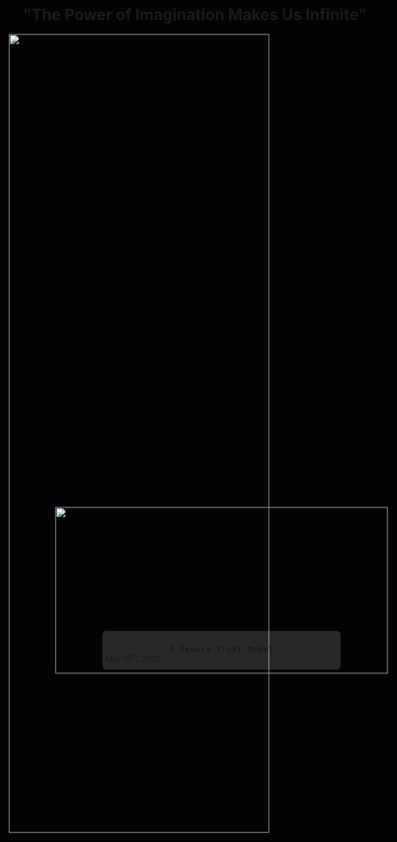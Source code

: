 ```yaml
---
# try also 'default' to start simple
# theme: ./slidev-nonce-theme

favicon: '/assets/nonce-light.svg'

# random image from a curated Unsplash collection by Anthony
# like them? see https://unsplash.com/collections/94734566/slidev
# apply any windi css classes to the current slide
class: 'text-center'
# https://sli.dev/custom/highlighters.html
highlighter: shiki
# show line numbers in code blocks
lineNumbers: false
# some information about the slides, markdown enabled
info: false
# persist drawings in exports and build
drawings: 
  enabled: false
  presenterOnly: true

fonts:
  sans: 'Rubik'
  serif: 'Rubik'

colorSchema: 'dark'
record: false

preload: false

layout: cover
background: 'assets/images/intro.jpg'

title: "A Secure Trust Model"
titleTemplate: '%s - Nonce Academy'
---
```


<div class="flex justify-center items-center">
  <svg
    id="logo"
    v-motion
    :initial="{ x: 10, y:-800, scale: 0.1, rotate: 0 }"
    :enter="final"
    viewBox="0 0 25 35" class="h-xs w-xs flex-no-shrink">
    <a xlink:href="https://nonce.academy" target="_blank">
      <use id="logo-svg" xlink:href="/assets/images/nonce-light.svg#layer1" class=""></use>
    </a>
  </svg>
</div>

<div class="abs-b pb-10 text-6xl text-white text-opacity-50" style="font-weight:600;">
    <span v-motion-fade :enter="{opacity:1 ,transition: {opacity: {delay: 2000, duration: 5000}}}" style="word-spacing: 10px;"> NONCE ACADEMY PRESENTS </span>  
</div>

<div class="abs-tr m-6 flex gap-2"
    v-motion :initial="{opacity: 0}" :enter="{opacity:1 ,transition: {opacity: {delay: 13000, duration: 1000}}}">
  <!-- <button @click="$slidev.nav.openInEditor()" title="Open in Editor" class="text-xl icon-btn opacity-50 !border-none !hover:text-white">
    <carbon:edit />
  </button> -->
  <a href="https://twitter.com/nonceacademy" target="_blank" alt="GitHub"
    class="text-l icon-btn opacity-50 !border-none !hover:text-white p-0">
    <carbon-logo-twitter />
  </a>
  <a href="https://discord.link/nonceacademy" target="_blank" alt="GitHub"
    class="text-l icon-btn opacity-50 !border-none !hover:text-white p-0">
    <carbon-logo-discord />
  </a>
  <a href="https://github.com/nonceacademy" target="_blank" alt="GitHub"
    class="text-l icon-btn opacity-50 !border-none !hover:text-white p-0">
    <carbon-logo-github/>
  </a>
</div>

<script setup lang="ts">
const final = {
  x: 0,
  y: -30,
  rotate: 0,
  scale: 1,
  transition: {
    type: 'spring',
    damping: 4,
    stiffness: 2,
    mass: 3,
    delay:1500
  }
}
</script>
<style>

svg use{
fill: #EDEDED;
opacity: 0.8
}

#logo:hover {
  -webkit-filter: drop-shadow( 3px 3px 2px rgba(0, 0, 0, .7));
  filter: drop-shadow( 3px 3px 2px rgba(0, 0, 0, .7));
}
svg:hover #logo-svg{
    fill: #DA0037;
}

</style>
---
layout: section
---

<div class="text-align:center;font-size:64px;">
<h1>Intro</h1>

<h6 >Presented by Ali Nik</h6>

</div>



---
layout:default
---

# Previously On Nonce Academy
<div class="center-container" style="border:none">
<a href="https://nonce.academy/talks/a-secure-trust-model" target="_blank" style="border:none">

  <div style="width:600px; height:300px; border: 2px solid var(--main-color); box-shadow: -5px 5px 15px 1px #000000;position:relative; ">
  <img src='/assets/images/old/home.jpg'  style="width:100%;height:100%;resize-mode:contain; position: absolute; top:0; left:0; z-index:1 !important" />

  <div style="position: absolute;  left:0;  height: 300px; width: 600px; z-index: 99; display: flex; flex-direction: column-reverse; align-items: center; ;">
    <div style="background-color:rgba(255, 255, 255, 0.15); height: 20%; width: 70%; margin-bottom:7px; border-radius: 7px; padding: 5px;">
      <h4 style="letter-spacing: 1px; font-weight:bold; font-family: 'Lucida Console', monospace; text-align:center; margin-bottom: 3px">A Secure Trust Model</h4>
      <p class="teritary-title" style="margin-top:-5px;">May 12<sup>th</sup>, 2022</p>
  </div>
  </div>
  </div>
</a>
</div>

---

# Architecture Overview

<img class="relative w-150 mx-auto bottom-10-z-1" src="assets/images/old/arch_layers2.png">

---
layout: quote
---

<span class="main-color uppercase text-4xl tracking-wide">
BLOCKCHAIN IS AN ARCHITECTURAL CONCEPT
</span>

<p class="opacity-70">

that enables the
decentralized, secure,
direct, digital transfer of
data and values.

</p>
---

# Blockchain 2.0 Architecture

<img class="relative w-150 mx-auto " src="assets/images/old/arch_layers3.png">


---
layout: intro
---



# Ali's content placeholder

This is where the content goes


---
layout:default
---
# Sneak Peak!


---
layout: section
---

<h1>A New Era</h1>

<h6>Presented by Dr. Hadi Farahani</h6>



---
layout: default
---

# An Opportunity on Every Layer
<img class="relative mx-auto" style="height:80%; float:right" src="assets/images/old/arch_layers3.png">

<li>The research opportunities are endless</li>
<li>Different layers have very different research topics</li>




---
layout: default
---

# Level 0: Distributed Ledger Technologies and the P2P Network

<img  src="assets/images/misc/dlt_archs.png" style="float:right;object-fit:contain; width:45%; margin: 20px;">
<p style="text-align:justify">
Distributed Ledger Technologies (DLTs) are a consensus of replicated, shared and synchronized digital data geographically spread across multiple locations using a peer-to-peer network and unlike centralized databases, there is no central 
administrator. 

<li>At their core, they’re no more than simple data structures</li>
<li> The goal is to not trust each other</li>
<li>We're not limited to using the blockchain</li>
</p>




---

# Level 0: Research Opportunities

<b>Why use anything other than a blockchain?</b>
<div style="font-size:15px; margin-bottom:20px">
<li>Tangle is uniquely scalable, quantum resistant (secure against an attack from a quantum computer) and makes micro transactions feasible through low cost fees.</li>
<li>Reach quick consensus with Hashgraph.</li>
<li>With sidechains, merge blockchains together to increase performance.</li>
</div>
<em><u>Further Reading:</u></em>

<div style="display:flex; width: 100%;justify-content:space-between; margin: 10px 0;">
<LinkHolder 
  link="https://eprint.iacr.org/2016/555.pdf" 
  style="width:48%;"
  year=2016
  paperName="On the Security and Performance of Proof of Work Blockchains"
  author="A. Gervais et al."
/>
<LinkHolder 
  link="http://scis.scichina.com/en/2021/121101.pdf" 
  style="width:48%;"
  year=2021
  paperName="A Survey of Blockchain Consensus Algorithms: Mechanism, Design and Applications"
  author="X. Fu et al."
/>
</div>

---

# Level 1: Consensus Algorithms

Consensus algorithms are a popular research topic.

Chain-based Proof of Work: By solving computationally intensive mathematical *'puzzels'*
<li>Used in Bitcoin and Ethereum 1.0</li>
<li>Too computationally expensive?</li>
<li>Reusable Proof of Work (RPoW): a solution?</li>


---

# Level 1: Research Opportunities


Proof of Stake (POS): Stake digital items of value

<li>There’s more: Proof of Burn (PoB), Proof of Capacity (PoC), and many many more…</li>

Research to customize to your own needs.


---

# Level 2: Blockchain Data Structure

A blockchain is nothing more than a back-linked linked list.
<br>
Cryptography is what holds everything together
<li>Hashing is key</li>

<img class="relative w-150 mx-auto " src="assets/images/misc/simple_blockchain.png">

---

# Level 2: Blockchain Data Structure

With blockchain technologies, we can count on security and decentralization.
<br>
So much more than “just” cryptocurrencies.
<li>At the most basic level, there are tokens too!</li>


---

# Level 2: Research Opportunities

A new solution every day: DeFi, DAOs, and so much more…



The sky is the limit!

<em><u>Further Reading:</u></em>
<div style="display:flex; width: 100%;justify-content:space-between; margin: 10px 0;">
<LinkHolder 
  link="https://www.researchgate.net/publication/328349426_A_Review_of_Distributed_Ledger_Technologies_Confederated_International_Conferences_CoopIS_CTC_and_ODBASE_2018_Valletta_Malta_October_22-26_2018_Proceedings_Part_II" 
  style="width:48%;"
  year=2018
  paperName="A Review of Distributed Ledger Technologies"
  author="N. El Ioini & C. Pahl"
/>
<LinkHolder 
  link="https://ferdinand-steinbeis-institut.de/wp-content/uploads/2020/11/Distributed-Ledger-Definition-and-Demarcation_Burkhardt-und-Werling.pdf" 
  style="width:48%; height: 110px;"
  year=2020
  paperName="Distributed Ledger: Definition & Demarcation"
  author="D. Burkhardt & M. Werling"
/>
</div>

---

# Level 3: Blockchain and Game Theory

Game theory is a study of mathematical models of strategic interaction between rational decision-makers. 
<li>Game theory can be used to analyze the strategies of the consensus nodes as well as the interactions among them. </li>

Game theory has many applications in the field of blockchain-based cryptocurrencies, such as
<ul>
<li>Security</li>
<li>Mining Management</li>
<li>Applications of Game Theory on top of a Blockchain Platform</li>
</ul>

---

# Level 3: Research Opportunities

Challenges in the blockchain platform from a game theory perspective include
<ul>
<li>Existence of Nash Equilibria</li>
<li>Implementation of Game Models</li>
</ul>

<em><u>Further Reading:</u></em>

<div style="width:100%; display: flex; justify-content:space-between; margin: 10px 0; ">
<LinkHolder 
  link="https://arxiv.org/pdf/1902.10865.pdf" 
  style="width:48%;"
  year=2019
  paperName="A Survey on Applications of Game Theory in Blockchain"
  author="Z. Liu et al."
/>
</div>

<Footnotes separator>
  <Footnote>Concepts Needed: Deep knowledge of the mining process, economics of mining, game theory</Footnote>
</Footnotes>

---

# Level 3: (More) Research Opportunities

More open issues and research directions for applications of game theory in blockchain include
<ul>
<li>Throughput Improvement</li>
<li>Alternative Consensus Mechanisms (ex. Proof of Useful Work or Resources (PoUWR))</li>
<li>Permissioned Ledger Types</li>
</ul>

<em><u>Further Reading:</u></em>

<div style="width:100%; display: flex; justify-content:space-between; margin: 10px 0; ">
<LinkHolder 
  link="https://ieeexplore.ieee.org/stamp/stamp.jsp?tp=&arnumber=9366733" 
  style="width:48%;"
  year=2021
  paperName="A Systematic Review and Empirical Analysis of Blockchain Simulators"
  author="R. Paulavicius et al."
/>
</div>

<Footnotes separator>
  <Footnote>Concepts Needed: Deep knowledge of the mining process, economics of mining, game theory</Footnote>
</Footnotes>

---

# Level 4: Artificial Intelligence and Blockchain

The decentralized AI enables to process and perform analytics or decision making on trusted, digitally signed, and secure shared data that has been transacted and stored on the blockchain, in a distributed and decentralized fashion, without Trusted Third Parties or intermediaries.

<li>Privacy in AI has become a serious issue recently.</li>
<li>AI to overcome the limitations of the blockchain</li>


---

# Level 4: Artificial Intelligence and Blockchain

Several trends and their applications are shown in the table below:

<table class="tg">
<thead>
  <tr>
    <th class="tg-0c3p">Trends</th>
    <th class="tg-wotp">Objective(s)</th>
    <th class="tg-wotp">Applications</th>
    <th class="tg-wotp">Blockchain Benefits</th>
  </tr>
</thead>
<tbody>
  <tr>
    <td class="tg-d9lh">Explainable AI</td>
    <td class="tg-p8mb">Designing trustworthy and interpretable transparent AI algorithms to know why the algorithm is reaching a specific decision</td>
    <td class="tg-d9lh">- Healthcare<br>- Military<br>- Autonomous Vehicles<br></td>
    <td class="tg-0lax">- Trust<br>- Tracing Executions<br>- Reliability<br></td>
  </tr>
  <tr>
    <td class="tg-0lax">Digital Twins</td>
    <td class="tg-baqh">Translating data and intelligence from complex physical systems into applications and simulations in digital world</td>
    <td class="tg-0lax">- Wind Turbines<br>- Aircraft Engines<br>- Offshore Vessels<br></td>
    <td class="tg-0lax">- Trust<br>- Provenance<br>- Reliability<br></td>
  </tr>
  <tr>
    <td class="tg-0lax">Automated Machine Learning</td>
    <td class="tg-baqh">Automating the whole process of machine learning from raw data acquisition to knowledge management in order to reduce manual work and faster application development</td>
    <td class="tg-0lax">- Big Data Analytics<br>- Industry 4.0 Systems<br>- Massive Production of Intelligent Devices<br></td>
    <td class="tg-0lax">- Permanence<br>- Immutability<br></td>
  </tr>
  <tr>
    <td class="tg-d9lh">Hybrid Learning Models</td>
    <td class="tg-p8mb">Combining different machine learning models to reach better informed decisions</td>
    <td class="tg-d9lh">- Real-time<br>- Decision-agnostic<br>- Data source-agnostic<br></td>
    <td class="tg-0lax">- Trust<br>- Provenance<br>- Performance<br></td>
  </tr>
  <tr>
    <td class="tg-0lax">Lean and Augmented Data Learning</td>
    <td class="tg-baqh">Enabling transfer learning among different AI applications to ensure high availability of relevant and accurate data</td>
    <td class="tg-0lax">- Low data availability applications</td>
    <td class="tg-0lax">- Trust<br>- Provenance<br>- Reliability<br></td>
  </tr>
</tbody>
</table>


<style type="text/css">
.tg  {border-collapse:collapse;border-color:#93a1a1;border-spacing:0;}
.tg td{background-color:#eee;border-color:#93a1a1;border-style:solid;border-width:0px;color:#002b36;
  font-family:Arial, sans-serif;font-size:14px;overflow:hidden;padding:10px 5px;word-break:normal;}
.tg th{background-color:#657b83;border-color:#93a1a1;border-style:solid;border-width:0px;color:#fdf6e3;
  font-family:Arial, sans-serif;font-size:14px;font-weight:normal;overflow:hidden;padding:10px 5px;word-break:normal;}
.tg .tg-wotp{border-color:inherit;font-family:"Times New Roman", Times, serif !important;font-size:10px;text-align:center;
  vertical-align:top}
.tg .tg-8hko{font-size:x-small;text-align:left;vertical-align:top}
.tg .tg-1l0q{font-size:x-small;text-align:center;vertical-align:top}
.tg .tg-0c3p{border-color:inherit;font-family:"Times New Roman", Times, serif !important;font-size:10px;text-align:left;
  vertical-align:top}
.tg .tg-qkcv{border-color:inherit;font-family:serif !important;font-size:x-small;text-align:left;vertical-align:top}
.tg .tg-lr19{border-color:inherit;font-family:serif !important;font-size:x-small;text-align:center;vertical-align:top}
.tg .tg-r5sc{border-color:inherit;font-family:"Times New Roman", Times, serif !important;font-size:x-small;text-align:left;
  vertical-align:top}
</style>

---

# Level 4: Research Opportunities

<div style="font-size:14px;margin-bottom:5px;">
Blockchains can offer explainability, privacy, and trust to AI-based applications, whereas AI can enhance scalability and security while resolving the personalization and governance issues for blockchain-based technologies. 
</div>

<ul style="font-size:14px;margin-bottom:5px">
<li>Executing AI models within smart contracts</li>
<li>Predicting gas prices</li>
<li>Using AI to analyze data recorded on a blockchain</li>
</ul>
<em><u style="font-size:16px">Further Reading:</u></em>

<div style="display:flex; width: 100%;justify-content:space-between; margin: 10px 0;">
<LinkHolder 
  link="https://arxiv.org/pdf/1912.06485.pdf" 
  style="width:48%;"
  year=2019
  paperName="Blockchain Intelligence: When Blockchain Meets Artificial Intelligence"
  author="Z. Zheng et al."
/>
<LinkHolder 
  link="https://www.researchgate.net/publication/331241223_Blockchain_Analytics_and_Artificial_Intelligence" 
  style="width:48%;"
  year="2019"
  paperName="Blockchain Analytics and Artificial Intelligence"
  author="D. Dillenberger"
/>
</div>
<div style="display:flex; width: 100%;justify-content:space-between; margin: 10px 0;">
<LinkHolder 
  link="https://ieeexplore.ieee.org/ielx7/6287639/8600701/08598784.pdf" 
  style="width:48%;height:110px"
  year=2019
  paperName="Blockchain for AI: Review and Open Research Challenges"
  author="K. Salah et al."
/>
<LinkHolder 
  link="https://link.springer.com/article/10.1007/s10796-022-10279-0" 
  style="width:48%;"
  year="2022"
  paperName="Artificial Intelligence and Blockchain Integration in Business: Trends from a Bibliometric-Content Analysis"
  author="S. Kumar"
/>
</div>

<Footnotes separator>
  <Footnote>Concepts Needed: Statistics, Machine Learning, ability to process and mine information from big data</Footnote>
</Footnotes>

---

# Level 5: Internet of Things and Blockchain

<li>Why though?</li>
<li>Blockchain + IoT = BCIoT</li>


---

# Level 5: Research Opportunities

There are still issues such as data management, scalability and communication costs.

Application fields include

<ul style="font-size:16px">
<li>State-of-the-art eHealth frameworks for patient record keeping and tracking</li>
<li>Application of BCIoT for providing seamless connectivity between clients and industrial applications in smart cities</li>
<li>Blockchain-assisted framework for managing large-scale robotics networks, such as Internet-of-Drones (IoD)</li>
</ul>

<em><u>Further Reading:</u></em>
<div style="display:flex; width: 100%;justify-content:space-between; margin: 10px 0;">
<LinkHolder 
  link="https://arxiv.org/pdf/2001.01841.pdf" 
  style="width:48%;"
  year=2020
  paperName="Towards a Secure Behavior Modeling for IoT Networks Using Blockchain"
  author="J. Ali et al."
/>
<LinkHolder 
  link="https://www.sciencedirect.com/science/article/pii/S2096720921000014" 
  style="width:48%;"
  year="2021"
  paperName="A Survey on the Adoption of Blockchain in IoT: Challenges and Solutions"
  author="A. Uddin"
/>
</div>

<Footnotes separator>
  <Footnote>Concepts Needed: Basic networking, basic ability to process and analyze data at a relatively large scale.</Footnote>
</Footnotes>

---

# Level 6: Cloud Computing and Blockchain


Cloud computing has a data integrity problem, and blockchain can fix that.

In general, there are three major trust risks in cloud computing platforms:
<ol>
<li>Loss of control</li>
<li>Lack of transparency</li>
<li>Lack of a clear security assurance</li>
</ol>

Blockchain can be upgraded into a secure service.

---

# Level 6: Research Opportunities

Blockchain could be a solution – in the future though.

Some future research directions could include:

<ul>
<li>Decentralized trust relationship construction and maintenance</li>
<li>Customized blockchain operation mechanisms for trust</li>
<li>Risk control</li>
</ul>

<em><u>Further Reading:</u></em>
<div style="display:flex; width: 100%;justify-content:space-between; margin: 10px 0;">
<LinkHolder 
  link="https://journalofcloudcomputing.springeropen.com/track/pdf/10.1186/s13677-021-00247-5.pdf" 
  style="width:48%;"
  year=2021
  paperName="Blockchain-Based Trust Management in Cloud Computing Systems: A Taxonomy, Review and Future Directions"
  author="W. Li et al."
/>

</div>

<Footnotes separator>
  <Footnote>Concepts Needed: Advanced networking, parallelization, process management, etc.</Footnote>
</Footnotes>

---
layout: section
---

<h1>Let's DeBank!</h1>

<h6 c>Presented by Ali Mansour</h6>


---
layout: center
---


<video controls>
  <source src="assets/videos/bank.mp4" type="video/mp4">
</video>

---
layout: default
---

# "Is my bank working for me or am I working for my bank?"

<b>Banks are dangerous</b>
Nobel prize winners Muhammad Yunus and Joseph Stiglitz have warned that central banking in particular has morphed to keep the status quo in check.

<h3>But up until now, there were no alternatives</h3>


---
layout: section
---

# But what if there was a solution?


---
layout: default
---

# A New Hope

The solution? Decentralized finance, better known as <b>DeFi</b>.

<ul>
<li>"DeFi" is an umbrella term.</li>
<li>DeFi strives to fulfill centralized finance, or CeFi</li>
</ul>


---
layout: default
---

# Vs. Centralized Institutions

<ul>
<li>Complete control over finances</li>
<li>Security against inflation</li>
<li>Investments with high ROI</li>
<li>Freedom</li>
<li>No extraneous fees</li>
<li>Total anonymity</li>
<li>Instant loans</li>
</ul>


---
layout: default
---

# DeFi Adoption

Even science says institutional banks will have no choice but to adopt DeFi.
-United Wholesale Mortgage announced they will accept Bitcoin for mortgage repayments.


With the rise of regulation comes even more growth.
<ul>
<li>Singapore now has clear licensing regimes for crypto companies</li>
<li>There are now tools that allow businesses to manage their crypto payments in a compliant manner</li>
</ul>

---
layout: default
---

# What's in Store?

Already implemented DeFi platforms: 
<ul>
<li>Decentralized Exchanges (DEXs)</li>
<li>Lending</li>
<li>Staking</li>
<li>Swaping</li>
<li>Liquidity Pools</li>
<li>Farming</li>
</ul>


Billions of people still don’t have access yet!
DeFi is permissionless; all that’s needed is electricity, an internet connection and a smartphone!


---
layout:default
---

# The DARQ Future

DARQ includes technologies such as:
<li><b>D</b>: (D)istributed ledger technology</li>
<li><b>A</b>: (A)rtificial intelligence</li>
<li><b>R</b>: Extended (R)eality</li>
<li><b>Q</b>: (Q)uantum Computing</li>


Massive industry players like Google, IBM, Amazon, Facebook, etc. are already in the game.

DARQ is likely to have a game-changing effect on a global scale. 

The future is complicated!

---
layout: section
---

<h1>Documents in Blockchain Culture</h1>

<h6>Presented by Dr. Shahin Rouhani</h6>



---
layout:default
---

# White Paper

A whitepaper is a document released by developers that explains the technology and purpose of the project they are working on. It tells prospective investors how the cryptocurrency was conceived and highlights its purpose. A crypto whitepaper contains various forms of data like statistics, diagrams, and formulas. The goal of this data is to convince prospective investors to invest in that cryptocurrency.

A white paper is a <b>marketing document</b> used to persuade potential customers to learn more or use the service or technology. It should contain:
<ul>
<li>A problem</li>
<li>The solution,</li>
<li>How the token works to create the solution,</li>
<li>The team,</li>
<li>The deployment plan</li>
</ul>

<b>Think of it like a proposal</b>

---
layout: image-right
image: ./assets/images/papers/btc_whitepaper.png
---

# White Paper


One of the most famous whitepapers, considered the gold standard for crypto whitepapers, was <b>‘Bitcoin: A Peer-to-Peer Electronic Cash System’</b>, published by Satoshi Nakamoto in 2008.


---
layout: center
---

# White Paper

<ol>
<li>Understand why the project was created</li>
<li>Figure out the project's real-worl utility</li>
<li>How does the project achieve consensus in the network</li>
<li>How the initial coins were distributed</li>
<li>Technical explanation of the project</li>
<li>Project timeline</li>
</ol>

---
layout: section
---

# Differences Between a White Paper, Yellow Paper, and Beige Paper

The white paper is mandatory. The other two are optional.

---
layout: default
---

# Yellow Paper

A yellow paper is a more technical version of the white paper.
It presents the scientific details of the technology in a very concise way.
If you think of a white paper as a proposal, the yellow paper can be a part two where all the specific details are.

---
layout: default
---

# Beige Paper

A beige paper is a rewrite of a yellow paper for readability. It re-formats the yellow paper into a more organized format and is usually easier to understand. The information on the beige paper is not as difficult to grasp as a yellow paper.

<img src="/assets/images/misc/paper_difficulty.png" style="margin-left:auto; margin-right:auto" />

---
layout: default
---
# Is there a company with all three papers?

Ethereum is an example with all 3 papers. Here's a link to them:<br>
<div style="width: 100%; display: flex; justify-content: space-between; margin-top:30px; margin-bottom: 25px; align-content: center; align-items: center; flex-direction: row;">
<LinkHolder 
  title="Ethereum White Paper" 
  link="https://ethereum.org/en/whitepaper/" 
  style="width:48%;"
  year=2014
  paperName="A Next-Generation Smart Contract and Decentralized Application Platform"
  author="Vitalik Buterin"
/>
<LinkHolder 
  title="Ethereum Yellow Paper" 
  link="https://ethereum.github.io/yellowpaper/paper.pdf" 
  style="width:48%;height: 135px"
  year="2022"
  paperName="Ethereum: A Secure Decentralized Generalised Transaction Ledger"
  author="Gavin Wood"
/>
</div>
<LinkHolder 
  title="Ethereum Beige Paper" 
  link="https://github.com/chronaeon/beigepaper/blob/master/beigepaper.pdf/" 
  style="width:45%;margin: 0 auto;"
  year=2019
  paperName="Beigepaper: An Ethereum Technical Specification"
  author="Micah Dameron"
/>

---
layout: default
---

# What is the Difference Between a White Paper and a Scientific Paper

The term "white paper" comes to us from a 100-year-old practice of government reporting in the UK. 

Government agencies provided data to Parliament to help them make decisions, they would offer a short, focused reports on a single topic with white covers. 

This document with information to solve a problem, is now known in many industries as a "white paper." 

Today, white papers are produced for sales purposes by for-profit companies, making them a marketing tool that can often be confused with a neutral scientific paper.


---
layout: image-right
image: ./assets/images/papers/scientific_paper.png
---

# Scientific Paper


A scientific paper is a document reporting the progress of a scientific activity. It should not be biased, and should be based on sound mathematical and/or experimental data and is peer reviewed.

Although recently, peer review for white papers may be necessary.

---
layout: default
---

# Peer Review in Blockchain


On July 18<sup>th</sup> 2018, <em>Wired</em> published a story called <a href="https://www.wired.com/story/why-you-cant-trust-most-cryptocurrency-white-papers/" target="_blank">Why You Can't Trust More Cryptocurrency White Papers</a>.

It describes the worl of blockchain white papers, where many of them are not up to the general standards for published white papers.

The peer review process is suggested for white papers.

---
layout: default
---

# Peer Review in Blockchain

Peer review is a process that gives quality assurance to the process of creating a blockchain

Peer review is a process by which a white paper is sent to a number of experts in the field to assess, and comments are fed back to the author.

Finally, the white paper is published in a blog/open source journal/reference stie where the reader is assured that what is claimed has at least been checked by experts.

---
layout: default
---

# Peer Review

It must be said that non-peer reviewed papers also exist, as some scientists have felt that the peer review process is clumsy and biased.

For examples, please refer to: <a href="https://arxiv.org/archive/math" target="_blank">https://arxiv.org/archive/math</a>


---
layout: default
---

# Green Paper

Green papers are consultation documents produced by the government. The aim of this document is <b>to allow people both inside and outside Parliament to give the department feedback on its policy or legislative propostals</b>.

In blockchain terminology, a green paper is a white paper for an environmentally friendly (green) crypto.



---
layout: full
---
<div class="break-cover">
  <Countdown countdownTime=20 title="Coffee Time!" />
</div>



---
layout: section
---

<h1 >Web2+1</h1>

<h6 >Presented by Amir Khalaj</h6>




---
layout: section
---

# Web X.Y

---
layout: center
---

<img src="/assets/images/amirkhalaj/1.png" style="object-fit:contain; max-height:500px; margin-right:300px">


---
layout: center
---

<img src="/assets/images/amirkhalaj/2.png" style="object-fit:contain; max-height:500px; ">


---
layout: center
---

<img src="/assets/images/amirkhalaj/3.png" style="object-fit:contain; max-height:500px; margin-left:300px">


---
layout: center
---

<img src="/assets/images/amirkhalaj/4.png" style="object-fit:contain; max-height:500px">

---

# Web 3.0 Features

<ol>
<li>Semantic web</li>
<li>Artificial Intelligence (AI)</li>
<li>3D Graphics</li>
<li>Connectivity</li>
<li>Ubiquity</li>
<li>Decentralized Technology</li>
</ol>

---
layout: fact
---

# You Must Migrate to Web 3.0

---
layout: quote
---


# “It isn’t often you’d hear tech companies described as dinosaurs, but they are indeed now just that and need to evolve or risk being relegated to an era past.”

---
layout: section
---

# Business Opportunities And Ideas for Web 3.0

---
layout: center
---

<img src="/assets/images/amirkhalaj/logos.png" style="object-fit:contain;width:50%;float:right;" />
<ul>
<li>Developing dApps or Decentralized Applications </li>
<li>Software as a Service (SaaS)</li>
<li>Decentralized finance or DeFi Services</li>
<li>Backend as a Service (BaaS)</li>
</ul>

---
layout: section
---

# Challenges and Issues

---
layout: section
---

# Web 3 is Chaotic

---


<img src="/assets/images/amirkhalaj/5.webp" style="object-fit: contain; width: 80%; position: absolute;left:0;right:0;margin-left:auto;margin-right:auto">


---
layout: section
---

# Web 3 is Hard to Develop

---

<img src="/assets/images/amirkhalaj/6.webp" style="object-fit: contain; height: 90%; position: absolute;left:0;right:0;margin-left:auto;margin-right:auto">

---
layout: section
---

# No benefits for mainstream businesses

---


<img src="/assets/images/amirkhalaj/7.webp" style="object-fit: contain; width: 80%; position: absolute;left:0;right:0;margin-left:auto;margin-right:auto">

---
layout: section
---

# Crypto crush will ruin all Web3 perspectives

---


<img src="/assets/images/amirkhalaj/8.webp" style="object-fit: contain; height: 90%; position: absolute;left:0;right:0;margin-left:auto;margin-right:auto">

---
layout: section
---

# The future is here for businesses


---
layout: section
---

<h1>NFTs</h1>

<h6 >Presented by Morteza Taher</h6>


---

<img src="/assets/images/mort/intro.jpg" style="object-fit:contain;height:85%;width:70%;margin-left:auto;margin-right:auto;" />

<p style="width:100%;text-align:center">Caravaggio, painted in c. 1598–1599 or 1602</p>


---

<div style="display:flex;justify-content:center;align-items:center;align-content:center;width:100%;height:100%;">
<div style="display:flex;flex-direction:column;min-width:80%;">
<img src="/assets/images/mort/arrow.png" style="height:100px;width:100%;margin-left:auto;" />

<div style="display: flex; flex-direction: row; justify-content: space-between; align-items:center">
<p>Monopoly</p>
<p>Pseudo-Independence</p>
<p>Artist-Centric</p>
</div>

</div>
</div>
---
layout: section
---

# Art Signature Methods

---
layout: full
---

# Mediums:

<ul>
<li>Architecture</li>
<li>Sculpture</li>
<li>Painting</li>
<li>Literature</li>
<li>Music</li>
<li>Theater</li>
</ul>

---
layout: section
---

# Mass-Production Art

---
layout: section
---

# Video

---
layout: section
---

# Screen Revolution!


---
layout: full
---

<img src="/assets/images/mort/nft.png" style="object-fit:contain;height:85%;width:80%;margin-left:auto;margin-right:auto;" />

---
layout: section
---

# SMART CONTRACTS AS ARTIST’S AGENT

---
layout: section
---

# None Fungible Tokens

---
layout: image
image: './assets/images/mort/nftchart.png'
---

---

<img src="/assets/images/mort/intro.jpg" style="object-fit:contain;height:85%;width:70%;margin-left:auto;margin-right:auto;" />

<p style="width:100%;text-align:center">Louis Finson, painted in c. 1598–1610</p>


---
layout: section
---

<h1>Lands</h1>

<h6>Presented by Sepideh Cyrus</h6>


---
layout: full
---

<img src="/assets/images/sepideh/0.jpg" style="object-fit:contain;height:85%;width:80%;margin-left:auto;margin-right:auto;" />

---
layout: section
---

# Vision <br />Vs. <br />Imagination

---
layout: full
---

<div style="width:95%;height:80%;position:absolute;top:0;bottom:0;margin-top:auto;margin-bottom:auto;left:0;right:0;margin-left:auto;margin-right:auto;display:flex; flex-direction:row; justify-content: space-between; align-items: center; align-content:center;">
<img src="/assets/images/sepideh/1.jpg" style="object-fit:contain;height:75%;" />
<img src="/assets/images/sepideh/2.jpg" style="object-fit:contain;height:75%;" />
<img src="/assets/images/sepideh/3.png" style="object-fit:contain;height:75%;" />
<img src="/assets/images/sepideh/4.png" style="object-fit:contain;height:75%;" />

</div>

---
layout: section
---


# What is your estimation? <br />How long will it take us to actually live on another planet?


---
layout: section
---

# Maybe <br />Metaverse <br />is <br />Our New Moon


---
layout: center

---

# <div style="text-align:center">Metaverse has Existed for Many Years in Video Games</div>

<img src="/assets/images/sepideh/5.png" style="object-fit:contain;height:85%;width:70%;margin-left:auto;margin-right:auto;" />

---
layout: section
---

# <div style="text-align:left"><b>METAVERSE IS</b><br/> A proposed version of the internet that incorporates three-dimensional virtual environments.</div>

---
layout: image
image: './assets/images/sepideh/6.png'
---


---
layout: default
---
# Metaverse Features

<ol>
<li>No construction difficulty</li>
<li>No feasible study</li>
<li>No planning committee</li>
<li>No value engineering</li>
<li>No governmental laws</li>
<li>Custom physics</li>
</ol>



---
layout: section
---

# How to Migrate



---
layout: section
---

<div style="width: 100%; text-align:start;">
<li>3D Modeling and Design</li>
<li>Computer Programming</li>
<li>VR/AR Development</li>
<li>Blockchain / NFT Engineering</li>
<li>Data Skills</li>
<li>UI/UX Design</li>
</div>


---
layout: center
---


<video controls>
  <source src="assets/videos/demo.mp4" type="video/mp4">
</video>



---
layout: full
---
<div style="width:100%;height:100%;background-color: #040204;position:absolute; top:0;bottom:0;right:0;left:0;display:flex;flex-direction:column;justify-content:center;align-items:center;">
<h1 style="width:100%;text-align:center;margin-top:20px;">"The Power of Imagination Makes Us Infinite"</h1>

<img src="/assets/images/sepideh/7.gif" style="object-fit:contain;height:60%;width:70%;margin-left:auto;margin-right:auto;" />
</div>
---
layout: full
---

<div class="break-cover">
  <CountdownCircular countdownTime=60 title="Lunch Time!" />
</div>

---
layout: section
---

<h1>Qollak</h1>

<h6>Presented by Ali Nik (ft. Sheedeh Sharif)</h6>


---

# Qollak content introduction

This is where the content goes



---
layout: image
image: ./assets/images/qollak/layout1.png
---
layout: image
image: ./assets/images/qollak/layout2.png


---
layout: section
---

# How do we implement it? What if the front-end developer doesn't know about Web3?
(No need to worry)


---

# But we obviously need (some) knowledge


The barrier of entry is appears to be high, even for a simple HTML-based application.

How much knowledge is needed to "talk" to a smart contract on the blockchain?

<h1>So, where's the happy middle?</h1>


---

# dApps or Decentralized Applications 


To use a smart contract in our interface, we don't need any fancy tools or deep knowledge whatsoever

<b>All we need is an address and a general "guide" (ABI)</b>
It's nice that we're decentralized


---

# What we use!

For Node.js-based frameworks (React, Vue, Svelte, ...): Ethers.js and Web3

---

# Connect to wallet:

code snippet here

---

# Interface with smart contract

code snippet here


---
layout: fact
---

# And that's it!

The rest is up to us!

---
layout: full
---

<div class="break-cover">
  <Countdown countdownTime=20 title="Coffee Time!" />
</div>

---
layout: fact
---

# Panel


---
layout: center
class: text-center
---

# Learn More

[Website](https://nonce.academy) · [GitHub](https://github.com/nonceacademy) · [Discord](https://discord.link/nonceacademy)
